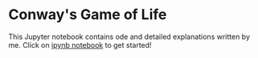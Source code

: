 # Conway's Game of Life
This Jupyter notebook contains  ode and detailed explanations written by me. Click on [ipynb notebook](https://github.com/ChenJiajunPhilip/Conway-s-Game-of-Life-with-Python/commit/e9e788c01c27d4abe69f11c60e5c863bd1ad20a8) to get started!
